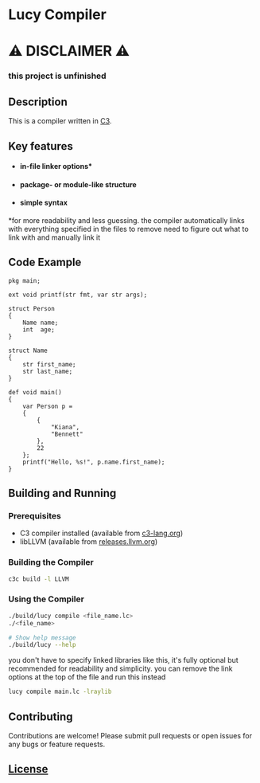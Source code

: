 # Lucy Compiler

# ⚠️ DISCLAIMER ⚠️

### this project is unfinished

## Description

This is a compiler written in [C3](https://c3-lang.org/).

## Key features
- #### in-file linker options*
- #### package- or module-like structure
- #### simple syntax

*for more readability and less guessing. the compiler automatically links with everything specified in the files to remove need to figure out what to link with and manually link it

## Code Example

```
pkg main;

ext void printf(str fmt, var str args);

struct Person
{
    Name name;
    int  age;
}

struct Name
{
    str first_name;
    str last_name;
}

def void main() 
{
    var Person p =
    {
        {
            "Kiana",
            "Bennett"
        },
        22
    };
    printf("Hello, %s!", p.name.first_name);
}
```

## Building and Running

### Prerequisites
- C3 compiler installed (available from [c3-lang.org](https://c3-lang.org/))
- libLLVM (available from [releases.llvm.org](https://releases.llvm.org/download.html))

### Building the Compiler

```bash
c3c build -l LLVM
```

### Using the Compiler

```bash
./build/lucy compile <file_name.lc>
./<file_name>

# Show help message
./build/lucy --help
```

you don't have to specify linked libraries like this, it's fully optional but recommended for readability and simplicity. you can remove the link options at the top of the file and run this instead
```bash
lucy compile main.lc -lraylib
```

## Contributing

Contributions are welcome! Please submit pull requests or open issues for any bugs or feature requests.

## [License](LICENSE)